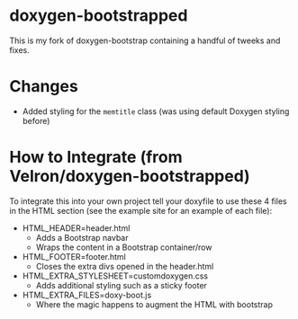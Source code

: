 doxygen-bootstrapped
====================

This is my fork of doxygen-bootstrap containing a handful of tweeks and fixes.

# Changes
* Added styling for the `memtitle` class (was using default Doxygen styling before)

# How to Integrate (from Velron/doxygen-bootstrapped)

To integrate this into your own project tell your doxyfile to use these 4 files in the HTML section (see the example site for an example of each file):

* HTML_HEADER=header.html
    * Adds a Bootstrap navbar
    * Wraps the content in a Bootstrap container/row
* HTML_FOOTER=footer.html
    * Closes the extra divs opened in the header.html
* HTML\_EXTRA_STYLESHEET=customdoxygen.css
    * Adds additional styling such as a sticky footer   
* HTML\_EXTRA_FILES=doxy-boot.js
    * Where the magic happens to augment the HTML with bootstrap
